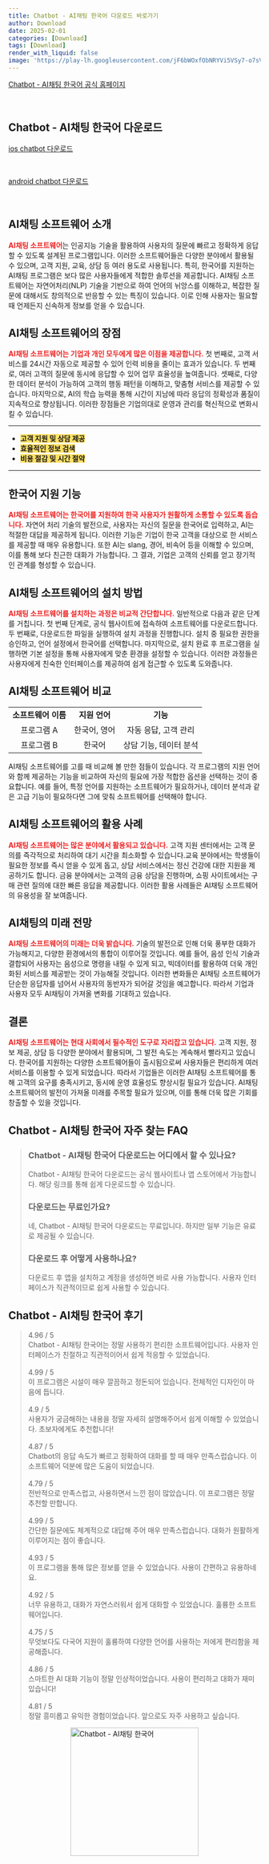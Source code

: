 ```yaml
---
title: Chatbot - AI채팅 한국어 다운로드 바로가기
author: Download
date: 2025-02-01
categories: [Download]
tags: [Download]
render_with_liquid: false
image: 'https://play-lh.googleusercontent.com/jF6bWOxfObNRYVi5VSy7-o7sVp7yHmsRQAHQ1MvbMsU-O9O-il9OJox64lAatDIx5NQ=s256-rw'
---
```

<p><a class='click-button' title='Chatbot - AI채팅 한국어' href='https://apps.microsoft.com/detail/9p53xv3jwkbj?hl=ko-KR&gl=KR' rel='nofollow'>Chatbot - AI채팅 한국어 공식 홈페이지</a></p><br>
<h2 id='Chatbot - AI채팅 한국어_다운로드'>Chatbot - AI채팅 한국어 다운로드</h2>
<p><a class="click-button ios" title="chatbot 다운로드" href="https://apps.apple.com/us/app/ai-chatbot/id1663671180" rel="nofollow">ios chatbot 다운로드</a></p><br>
<p><a class="click-button android" title="chatbot 다운로드" href="https://play.google.comhttps://play.google.com/store/apps/details?id=ai.chat.app" rel="nofollow">android chatbot 다운로드</a></p><br>


<h2 id='AI채팅 소프트웨어 소개'>AI채팅 소프트웨어 소개</h2>

<p><b><span style="color: #ee2323;">AI채팅 소프트웨어</span></b>는 인공지능 기술을 활용하여 사용자의 질문에 빠르고 정확하게 응답할 수 있도록 설계된 프로그램입니다. 이러한 소프트웨어들은 다양한 분야에서 활용될 수 있으며, 고객 지원, 교육, 상담 등 여러 용도로 사용됩니다. 특히, 한국어를 지원하는 AI채팅 프로그램은 보다 많은 사용자들에게 적합한 솔루션을 제공합니다. AI채팅 소프트웨어는 자연어처리(NLP) 기술을 기반으로 하여 언어의 뉘앙스를 이해하고, 복잡한 질문에 대해서도 창의적으로 반응할 수 있는 특징이 있습니다. 이로 인해 사용자는 필요할 때 언제든지 신속하게 정보를 얻을 수 있습니다.</p>

<h2 id='AI채팅 소프트웨어의 장점'>AI채팅 소프트웨어의 장점</h2>

<p><b><span style="color: #ee2323;">AI채팅 소프트웨어는 기업과 개인 모두에게 많은 이점을 제공합니다.</span></b> 첫 번째로, 고객 서비스를 24시간 자동으로 제공할 수 있어 인력 비용을 줄이는 효과가 있습니다. 두 번째로, 여러 고객의 질문에 동시에 응답할 수 있어 업무 효율성을 높여줍니다. 셋째로, 다양한 데이터 분석이 가능하여 고객의 행동 패턴을 이해하고, 맞춤형 서비스를 제공할 수 있습니다. 마지막으로, AI의 학습 능력을 통해 시간이 지남에 따라 응답의 정확성과 품질이 지속적으로 향상됩니다. 이러한 장점들은 기업의대로 운영과 관리를 혁신적으로 변화시킬 수 있습니다.</p>

<hr />

<ul>
    <li><b><span style="background-color: #ffe066;">고객 지원 및 상담 제공</span></b></li>
    <li><b><span style="background-color: #ffe066;">효율적인 정보 검색</span></b></li>
    <li><b><span style="background-color: #ffe066;">비용 절감 및 시간 절약</span></b></li>
</ul>

<hr />

<h2 id='한국어 지원 기능'>한국어 지원 기능</h2>

<p><b><span style="color: #ee2323;">AI채팅 소프트웨어는 한국어를 지원하여 한국 사용자가 원활하게 소통할 수 있도록 돕습니다.</span></b> 자연어 처리 기술의 발전으로, 사용자는 자신의 질문을 한국어로 입력하고, AI는 적절한 대답을 제공하게 됩니다. 이러한 기능은 기업이 한국 고객을 대상으로 한 서비스를 제공할 때 매우 유용합니다. 또한 AI는 slang, 경어, 비속어 등을 이해할 수 있으며, 이를 통해 보다 친근한 대화가 가능합니다. 그 결과, 기업은 고객의 신뢰를 얻고 장기적인 관계를 형성할 수 있습니다.</p>

<h2 id='AI채팅 소프트웨어의 설치 방법'>AI채팅 소프트웨어의 설치 방법</h2>

<p><b><span style="color: #ee2323;">AI채팅 소프트웨어를 설치하는 과정은 비교적 간단합니다.</span></b> 일반적으로 다음과 같은 단계를 거칩니다. 첫 번째 단계로, 공식 웹사이트에 접속하여 소프트웨어를 다운로드합니다. 두 번째로, 다운로드한 파일을 실행하여 설치 과정을 진행합니다. 설치 중 필요한 권한을 승인하고, 언어 설정에서 한국어를 선택합니다. 마지막으로, 설치 완료 후 프로그램을 실행하면 기본 설정을 통해 사용자에게 맞춘 환경을 설정할 수 있습니다. 이러한 과정들은 사용자에게 친숙한 인터페이스를 제공하여 쉽게 접근할 수 있도록 도와줍니다.</p>

<h2 id='AI채팅 소프트웨어 비교'>AI채팅 소프트웨어 비교</h2>

<table>
    <tr>
        <td style="text-align: center; height: 17px;"><b>소프트웨어 이름</b></td>
        <td style="text-align: center; height: 17px;"><b>지원 언어</b></td>
        <td style="text-align: center; height: 17px;"><b>기능</b></td>
    </tr>
    <tr>
        <td style="text-align: center; height: 17px;">프로그램 A</td>
        <td style="text-align: center; height: 17px;">한국어, 영어</td>
        <td style="text-align: center; height: 17px;">자동 응답, 고객 관리</td>
    </tr>
    <tr>
        <td style="text-align: center; height: 17px;">프로그램 B</td>
        <td style="text-align: center; height: 17px;">한국어</td>
        <td style="text-align: center; height: 17px;">상담 기능, 데이터 분석</td>
    </tr>
</table>

<p>AI채팅 소프트웨어를 고를 때 비교해 볼 만한 점들이 있습니다. 각 프로그램의 지원 언어와 함께 제공하는 기능을 비교하여 자신의 필요에 가장 적합한 옵션을 선택하는 것이 중요합니다. 예를 들어, 특정 언어를 지원하는 소프트웨어가 필요하거나, 데이터 분석과 같은 고급 기능이 필요하다면 그에 맞춰 소프트웨어를 선택해야 합니다.</p>

<h2 id='AI채팅 소프트웨어의 활용 사례'>AI채팅 소프트웨어의 활용 사례</h2>

<p><b><span style="color: #ee2323;">AI채팅 소프트웨어는 많은 분야에서 활용되고 있습니다.</span></b> 고객 지원 센터에서는 고객 문의를 즉각적으로 처리하여 대기 시간을 최소화할 수 있습니다.교육 분야에서는 학생들이 필요한 정보를 즉시 얻을 수 있게 돕고, 상담 서비스에서는 정신 건강에 대한 지원을 제공하기도 합니다. 금융 분야에서는 고객의 금융 상담을 진행하며, 쇼핑 사이트에서는 구매 관련 질의에 대한 빠른 응답을 제공합니다. 이러한 활용 사례들은 AI채팅 소프트웨어의 유용성을 잘 보여줍니다.</p>

<h2 id='AI채팅의 미래 전망'>AI채팅의 미래 전망</h2>

<p><b><span style="color: #ee2323;">AI채팅 소프트웨어의 미래는 더욱 밝습니다.</span></b> 기술의 발전으로 인해 더욱 풍부한 대화가 가능해지고, 다양한 환경에서의 통합이 이루어질 것입니다. 예를 들어, 음성 인식 기술과 결합되어 사용자는 음성으로 명령을 내릴 수 있게 되고, 빅데이터를 활용하여 더욱 개인화된 서비스를 제공받는 것이 가능해질 것입니다. 이러한 변화들은 AI채팅 소프트웨어가 단순한 응답자를 넘어서 사용자의 동반자가 되어갈 것임을 예고합니다. 따라서 기업과 사용자 모두 AI채팅이 가져올 변화를 기대하고 있습니다.</p>

<h2 id='결론'>결론</h2>

<p><b><span style="color: #ee2323;">AI채팅 소프트웨어는 현대 사회에서 필수적인 도구로 자리잡고 있습니다.</span></b> 고객 지원, 정보 제공, 상담 등 다양한 분야에서 활용되며, 그 발전 속도는 계속해서 빨라지고 있습니다. 한국어를 지원하는 다양한 소프트웨어들이 출시됨으로써 사용자들은 편리하게 여러 서비스를 이용할 수 있게 되었습니다. 따라서 기업들은 이러한 AI채팅 소프트웨어를 통해 고객의 요구를 충족시키고, 동시에 운영 효율성도 향상시킬 필요가 있습니다. AI채팅 소프트웨어의 발전이 가져올 미래를 주목할 필요가 있으며, 이를 통해 더욱 많은 기회를 창출할 수 있을 것입니다.</p>


<h2 id='Chatbot - AI채팅 한국어_자주_찾는_FAQ'>Chatbot - AI채팅 한국어 자주 찾는 FAQ</h2>
<div itemscope="" itemtype="https://schema.org/FAQPage"> <blockquote> <div itemscope="" itemprop="mainEntity" itemtype="https://schema.org/Question"> <h3 itemprop="name">Chatbot - AI채팅 한국어 다운로드는 어디에서 할 수 있나요?</h3> <div itemscope="" itemprop="acceptedAnswer" itemtype="https://schema.org/Answer"> <span itemprop="text"> <p>Chatbot - AI채팅 한국어 다운로드는 공식 웹사이트나 앱 스토어에서 가능합니다. 해당 링크를 통해 쉽게 다운로드할 수 있습니다.</p> </span> </div> </div> <div itemscope="" itemprop="mainEntity" itemtype="https://schema.org/Question"> <h3 itemprop="name">다운로드는 무료인가요?</h3> <div itemscope="" itemprop="acceptedAnswer" itemtype="https://schema.org/Answer"> <span itemprop="text"> <p>네, Chatbot - AI채팅 한국어 다운로드는 무료입니다. 하지만 일부 기능은 유료로 제공될 수 있습니다.</p> </span> </div> </div> <div itemscope="" itemprop="mainEntity" itemtype="https://schema.org/Question"> <h3 itemprop="name">다운로드 후 어떻게 사용하나요?</h3> <div itemscope="" itemprop="acceptedAnswer" itemtype="https://schema.org/Answer"> <span itemprop="text"> <p>다운로드 후 앱을 설치하고 계정을 생성하면 바로 사용 가능합니다. 사용자 인터페이스가 직관적이므로 쉽게 사용할 수 있습니다.</p> </span> </div> </div> </blockquote> </div>
<h2 id='Chatbot - AI채팅 한국어_후기'>Chatbot - AI채팅 한국어 후기</h2>
<div itemscope itemtype="https://schema.org/Product">
  <blockquote>
  <div itemprop="review" itemscope itemtype="https://schema.org/Review">
      <div itemprop="reviewRating" itemscope itemtype="https://schema.org/Rating"> <span itemprop="ratingValue">4.96</span> / <span itemprop="bestRating">5</span> </div>
      <span itemprop="reviewBody">Chatbot - AI채팅 한국어는 정말 사용하기 편리한 소프트웨어입니다. 사용자 인터페이스가 친절하고 직관적이어서 쉽게 적응할 수 있었습니다.</span>
  </div>
  <br>
  <div itemprop="review" itemscope itemtype="https://schema.org/Review">
      <div itemprop="reviewRating" itemscope itemtype="https://schema.org/Rating"> <span itemprop="ratingValue">4.99</span> / <span itemprop="bestRating">5</span> </div>
      <span itemprop="reviewBody">이 프로그램은 시설이 매우 깔끔하고 정돈되어 있습니다. 전체적인 디자인이 마음에 듭니다.</span>
  </div>
  <br>
  <div itemprop="review" itemscope itemtype="https://schema.org/Review">
      <div itemprop="reviewRating" itemscope itemtype="https://schema.org/Rating"> <span itemprop="ratingValue">4.9</span> / <span itemprop="bestRating">5</span> </div>
      <span itemprop="reviewBody">사용자가 궁금해하는 내용을 정말 자세히 설명해주어서 쉽게 이해할 수 있었습니다. 초보자에게도 추천합니다!</span>
  </div>
  <br>
  <div itemprop="review" itemscope itemtype="https://schema.org/Review">
      <div itemprop="reviewRating" itemscope itemtype="https://schema.org/Rating"> <span itemprop="ratingValue">4.87</span> / <span itemprop="bestRating">5</span> </div>
      <span itemprop="reviewBody">Chatbot의 응답 속도가 빠르고 정확하여 대화를 할 때 매우 만족스럽습니다. 이 소프트웨어 덕분에 많은 도움이 되었습니다.</span>
  </div>
  <br>
  <div itemprop="review" itemscope itemtype="https://schema.org/Review">
      <div itemprop="reviewRating" itemscope itemtype="https://schema.org/Rating"> <span itemprop="ratingValue">4.79</span> / <span itemprop="bestRating">5</span> </div>
      <span itemprop="reviewBody">전반적으로 만족스럽고, 사용하면서 느낀 점이 많았습니다. 이 프로그램은 정말 추천할 만합니다.</span>
  </div>
  <br>
  <div itemprop="review" itemscope itemtype="https://schema.org/Review">
      <div itemprop="reviewRating" itemscope itemtype="https://schema.org/Rating"> <span itemprop="ratingValue">4.99</span> / <span itemprop="bestRating">5</span> </div>
      <span itemprop="reviewBody">간단한 질문에도 체계적으로 대답해 주어 매우 만족스럽습니다. 대화가 원활하게 이루어지는 점이 좋습니다.</span>
  </div>
  <br>
  <div itemprop="review" itemscope itemtype="https://schema.org/Review">
      <div itemprop="reviewRating" itemscope itemtype="https://schema.org/Rating"> <span itemprop="ratingValue">4.93</span> / <span itemprop="bestRating">5</span> </div>
      <span itemprop="reviewBody">이 프로그램을 통해 많은 정보를 얻을 수 있었습니다. 사용이 간편하고 유용하네요.</span>
  </div>
  <br>
  <div itemprop="review" itemscope itemtype="https://schema.org/Review">
      <div itemprop="reviewRating" itemscope itemtype="https://schema.org/Rating"> <span itemprop="ratingValue">4.92</span> / <span itemprop="bestRating">5</span> </div>
      <span itemprop="reviewBody">너무 유용하고, 대화가 자연스러워서 쉽게 대화할 수 있었습니다. 훌륭한 소프트웨어입니다.</span>
  </div>
  <br>
  <div itemprop="review" itemscope itemtype="https://schema.org/Review">
      <div itemprop="reviewRating" itemscope itemtype="https://schema.org/Rating"> <span itemprop="ratingValue">4.75</span> / <span itemprop="bestRating">5</span> </div>
      <span itemprop="reviewBody">무엇보다도 다국어 지원이 훌륭하여 다양한 언어를 사용하는 저에게 편리함을 제공해줍니다.</span>
  </div>
  <br>
  <div itemprop="review" itemscope itemtype="https://schema.org/Review">
      <div itemprop="reviewRating" itemscope itemtype="https://schema.org/Rating"> <span itemprop="ratingValue">4.86</span> / <span itemprop="bestRating">5</span> </div>
      <span itemprop="reviewBody">스마트한 AI 대화 기능이 정말 인상적이었습니다. 사용이 편리하고 대화가 재미있습니다!</span>
  </div>
  <br>
  <div itemprop="review" itemscope itemtype="https://schema.org/Review">
      <div itemprop="reviewRating" itemscope itemtype="https://schema.org/Rating"> <span itemprop="ratingValue">4.81</span> / <span itemprop="bestRating">5</span> </div>
      <span itemprop="reviewBody">정말 흥미롭고 유익한 경험이었습니다. 앞으로도 자주 사용하고 싶습니다.</span>
  </div>
  </blockquote>
</div>
<figure class="image" style="display: flex; justify-content: center; align-items: center; margin: 0;"><img src="https://play-lh.googleusercontent.com/jF6bWOxfObNRYVi5VSy7-o7sVp7yHmsRQAHQ1MvbMsU-O9O-il9OJox64lAatDIx5NQ=s256-rw" alt="Chatbot - AI채팅 한국어" width="256" height="256" style="max-width: 100%; height: auto;"></figure>